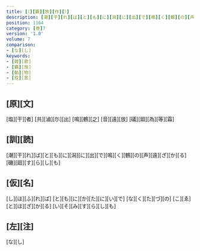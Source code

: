```yaml
---
title: [（][覊][旅][作][）]
description: [潮][干][れ][ば][と][も][に][潟][に][出][で][鳴][く][鶴][の][声][遠][ざ][か][る][磯][廻][す][ら][し][も]
position: 1164
category: [巻]7
version: '1.0'
volume: 7
comparison:
- [な][し]
keywords:
- [雑][歌]
- [羈][旅]
- [動][物]
- [叙][景]
---
```


## [原][文]

[塩][干][者] [共][滷][尓][出] [鳴][鶴][之] [音][遠][放] [礒][廻][為][等][霜]

## [訓][読]

[潮][干][れ][ば][と][も][に][潟][に][出][で][鳴][く][鶴][の][声][遠][ざ][か][る][磯][廻][す][ら][し][も]

## [仮][名]

[し][ほ][ふ][れ][ば] [と][も][に][か][た][に][い][で] [な][く][た][づ][の] [こ][ゑ][と][ほ][ざ][か][る] [い][そ][み][す][ら][し][も]

## [左][注]

[な][し]

